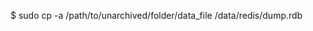 <!-- layout:code post: database-backup_note -->


$ sudo cp -a /path/to/unarchived/folder/data_file /data/redis/dump.rdb
